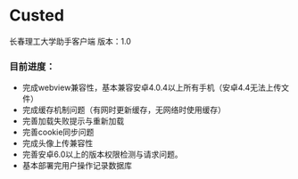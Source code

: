 # Custed
长春理工大学助手客户端
版本：1.0
### 目前进度：
* 完成webview兼容性，基本兼容安卓4.0.4以上所有手机（安卓4.4无法上传文件）
* 完成缓存机制问题（有网时更新缓存，无网络时使用缓存）
* 完善加载失败提示与重新加载
* 完善cookie同步问题
* 完成头像上传兼容性
* 完善安卓6.0以上的版本权限检测与请求问题。
* 基本部署完用户操作记录数据库
